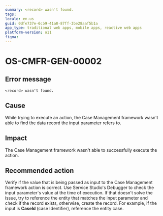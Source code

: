 ```yaml
---
summary: <record> wasn't found.
tags:
locale: en-us
guid: 0dfe737e-6cb9-41a0-87ff-3be28aaf5b1a
app_type: traditional web apps, mobile apps, reactive web apps
platform-version: o11
figma:
---
```


# OS-CMFR-GEN-00002

## Error message

`<record> wasn't found.`

## Cause

While trying to execute an action, the Case Management framework wasn't able to find the data record the input parameter refers to.

## Impact

The Case Management framework wasn't able to successfully execute the action.

## Recommended action

Verify if the value that is being passed as input to the Case Management framework action is correct. Use Service Studio's Debugger to check the input parameter's value at the time of execution. If that doesn't solve the issue, try to reference the entity that matches the input parameter and check if the record exists, otherwise, create the record. For example, if the input is **CaseId** (case Identifier), reference the entity case.
